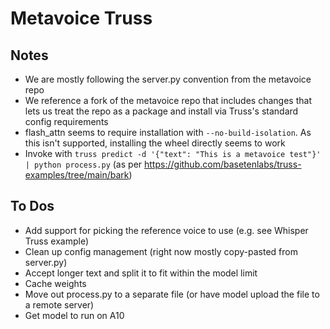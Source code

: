 # Metavoice Truss
## Notes
- We are mostly following the server.py convention from the metavoice repo
- We reference a fork of the metavoice repo that includes changes that lets us treat the repo as a package and install via Truss's standard config requirements
- flash_attn seems to require installation with `--no-build-isolation`. As this isn't supported, installing the wheel directly seems to work
- Invoke with `truss predict -d '{"text": "This is a metavoice test"}' | python process.py` (as per https://github.com/basetenlabs/truss-examples/tree/main/bark)

## To Dos
- Add support for picking the reference voice to use (e.g. see Whisper Truss example)
- Clean up config management (right now mostly copy-pasted from server.py)
- Accept longer text and split it to fit within the model limit
- Cache weights
- Move out process.py to a separate file (or have model upload the file to a remote server)
- Get model to run on A10
